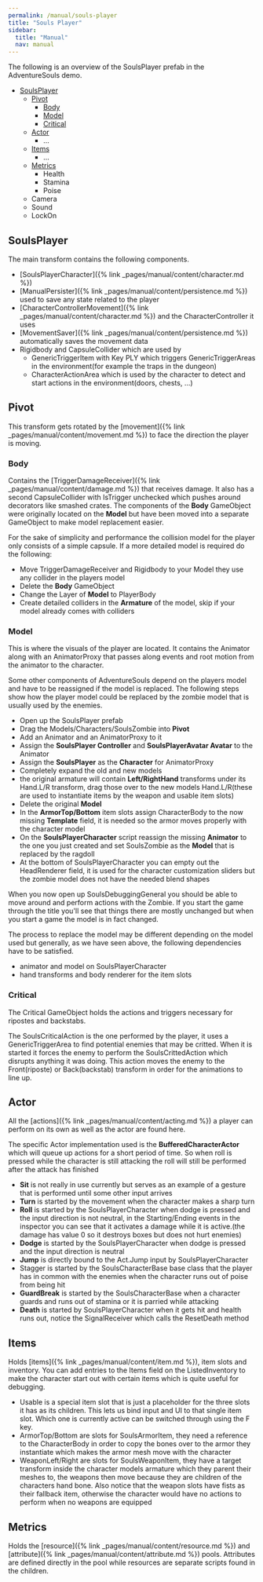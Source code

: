 ```yaml
---
permalink: /manual/souls-player
title: "Souls Player"
sidebar:
  title: "Manual"
  nav: manual
---
```


The following is an overview of the SoulsPlayer prefab in the AdventureSouls demo.

- [SoulsPlayer](#soulsplayer)
  - [Pivot](#pivot)
    - [Body](#body)
    - [Model](#model)
    - [Critical](#critical)
  - [Actor](#actor)
    - ...
  - [Items](#items)
    - ...
  - [Metrics](#metrics)
    - Health
    - Stamina
    - Poise
  - Camera
  - Sound
  - LockOn

## SoulsPlayer

The main transform contains the following components.

- [SoulsPlayerCharacter]({% link _pages/manual/content/character.md %})
- [ManualPersister]({% link _pages/manual/content/persistence.md %}) used to save any state related to the player
- [CharacterControllerMovement]({% link _pages/manual/content/character.md %}) and the CharacterController it uses
- [MovementSaver]({% link _pages/manual/content/persistence.md %}) automatically saves the movement data
- Rigidbody and CapsuleCollider which are used by
  - GenericTriggerItem with Key PLY which triggers GenericTriggerAreas in the environment(for example the traps in the dungeon)
  - CharacterActionArea which is used by the character to detect and start actions in the environment(doors, chests, ...)

## Pivot

This transform gets rotated by the [movement]({% link _pages/manual/content/movement.md %}) to face the direction the player is moving. 

### Body

Contains the [TriggerDamageReceiver]({% link _pages/manual/content/damage.md %}) that receives damage. It also has a second CapsuleCollider with IsTrigger unchecked which pushes around decorators like smashed crates. The components of the __Body__ GameObject were originally located on the __Model__ but have been moved into a separate GameObject to make model replacement easier.

For the sake of simplicity and performance the collision model for the player only consists of a simple capsule. If a more detailed model is required do the following:

- Move TriggerDamageReceiver and Rigidbody to your Model they use any collider in the players model
- Delete the __Body__ GameObject 
- Change the Layer of __Model__ to PlayerBody
- Create detailed colliders in the __Armature__ of the model, skip if your model already comes with colliders

### Model

This is where the visuals of the player are located. It contains the Animator along with an AnimatorProxy that passes along events and root motion from the animator to the character.

Some other components of AdventureSouls depend on the players model and have to be reassigned if the model is replaced. The following steps show how the player model could be replaced by the zombie model that is usually used by the enemies.

- Open up the SoulsPlayer prefab
- Drag the Models/Characters/SoulsZombie into __Pivot__
- Add an Animator and an AnimatorProxy to it
- Assign the __SoulsPlayer Controller__ and __SoulsPlayerAvatar Avatar__ to the Animator
- Assign the __SoulsPlayer__ as the __Character__ for AnimatorProxy 
- Completely expand the old and new models
- the original armature will contain __Left/RightHand__ transforms under its Hand.L/R transform, drag those over to the new models Hand.L/R(these are used to instantiate items by the weapon and usable item slots)
- Delete the original __Model__
- In the __ArmorTop/Bottom__ item slots assign CharacterBody to the now missing __Template__ field, it is needed so the armor moves properly with the character model
- On the __SoulsPlayerCharacter__ script reassign the missing __Animator__ to the one you just created and set SoulsZombie as the __Model__ that is replaced by the ragdoll
- At the bottom of SoulsPlayerCharacter you can empty out the HeadRenderer field, it is used for the character customization sliders but the zombie model does not have the needed blend shapes

When you now open up SoulsDebuggingGeneral you should be able to move around and perform actions with the Zombie. If you start the game through the title you'll see that things there are mostly unchanged but when you start a game the model is in fact changed.

The process to replace the model may be different depending on the model used but generally, as we have seen above, the following dependencies have to be satisfied.

- animator and model on SoulsPlayerCharacter
- hand transforms and body renderer for the item slots

### Critical

The Critical GameObject holds the actions and triggers necessary for ripostes and backstabs.

The SoulsCriticalAction is the one performed by the player, it uses a GenericTriggerArea to find potential enemies that may be critted. When it is started it forces the enemy to perform the SoulsCrittedAction which disrupts anything it was doing. This action moves the enemy to the Front(riposte) or Back(backstab) transform in order for the animations to line up.

## Actor

All the [actions]({% link _pages/manual/content/acting.md %}) a player can perform on its own as well as the actor are found here.

The specific Actor implementation used is the __BufferedCharacterActor__ which will queue up actions for a short period of time. So when roll is pressed while the character is still attacking the roll will still be performed after the attack has finished

- __Sit__ is not really in use currently but serves as an example of a gesture that is performed until some other input arrives
- __Turn__ is started by the movement when the character makes a sharp turn
- __Roll__ is started by the SoulsPlayerCharacter when dodge is pressed and the input direction is not neutral, in the Starting/Ending events in the inspector you can see that it activates a damage while it is active.(the damage has value 0 so it destroys boxes but does not hurt enemies)
- __Dodge__ is started by the SoulsPlayerCharacter when dodge is pressed and the input direction is neutral
- __Jump__ is directly bound to the Act.Jump input by SoulsPlayerCharacter
- Stagger is started by the SoulsCharacterBase base class that the player has in common with the enemies when the character runs out of poise from being hit
- __GuardBreak__ is started by the SoulsCharacterBase when a character guards and runs out of stamina or it is parried while attacking
- __Death__ is started by SoulsPlayerCharacter when it gets hit and health runs out, notice the SignalReceiver which calls the ResetDeath method

## Items

Holds [items]({% link _pages/manual/content/item.md %}), item slots and inventory. You can add entries to the Items field on the ListedInventory to make the character start out with certain items which is quite useful for debugging.

- Usable is a special item slot that is just a placeholder for the three slots it has as its children. This lets us bind input and UI to that single item slot. Which one is currently active can be switched through using the F key. 
- ArmorTop/Bottom are slots for SoulsArmorItem, they need a reference to the CharacterBody in order to copy the bones over to the armor they instantiate which makes the armor mesh move with the character
- WeaponLeft/Right are slots for SoulsWeaponItem, they have a target transform inside the character models armature which they parent their meshes to, the weapons then move because they are children of the characters hand bone. Also notice that the weapon slots have fists as their fallback item, otherwise the character would have no actions to perform when no weapons are equipped

## Metrics

Holds the [resource]({% link _pages/manual/content/resource.md %}) and [attribute]({% link _pages/manual/content/attribute.md %}) pools. Attributes are defined directly in the pool while resources are separate scripts found in the children.